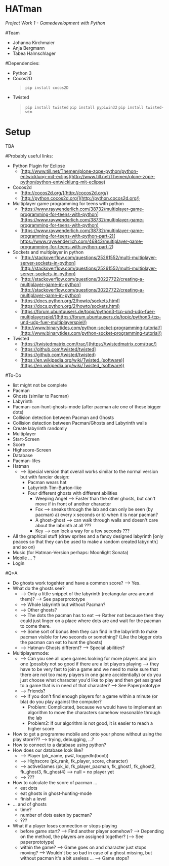# HATman
_Project Work 1 - Gamedevelopment with Python_


#Team
* Johanna Kirchmaier
* Anja Bergmann
* Tabea Halmschlager


#Dependencies: 
* Python 3
* Cocos2D
	> `pip install cocos2D`
* Twisted
	> `pip install twisted`
	> `pip install pypiwin32`
	> `pip install twisted-win`


# Setup
TBA



#Probably useful links:
* Python Plugin for Eclipse
	- [http://www.till.net/Themen/plone-zope-python/python-entwicklung-mit-eclips](http://www.till.net/Themen/plone-zope-python/python-entwicklung-mit-eclipse) 
* Cocos2d
	- [http://cocos2d.org/](http://cocos2d.org/)
	- [http://python.cocos2d.org/](http://python.cocos2d.org/)
* Multiplayer game programming for teens with python
	- [https://www.raywenderlich.com/38732/multiplayer-game-programming-for-teens-with-python](https://www.raywenderlich.com/38732/multiplayer-game-programming-for-teens-with-python)
	- [https://www.raywenderlich.com/38732/multiplayer-game-programming-for-teens-with-python-part-2]( https://www.raywenderlich.com/46843/multiplayer-game-programming-for-teens-with-python-part-2)
* Sockets and multiplayer in python
	- [http://stackoverflow.com/questions/25261552/multi-multiplayer-server-sockets-in-python](http://stackoverflow.com/questions/25261552/multi-multiplayer-server-sockets-in-python)
	- [http://stackoverflow.com/questions/30227722/creating-a-multiplayer-game-in-python](http://stackoverflow.com/questions/30227722/creating-a-multiplayer-game-in-python)
	- [https://docs.python.org/2/howto/sockets.html](https://docs.python.org/2/howto/sockets.html)
	- [https://forum.ubuntuusers.de/topic/python3-tcp-und-udp-fuer-multiplayerspiel/](https://forum.ubuntuusers.de/topic/python3-tcp-und-udp-fuer-multiplayerspiel/)
	- [http://www.binarytides.com/python-socket-programming-tutorial/](http://www.binarytides.com/python-socket-programming-tutorial/)
* Twisted
	- [https://twistedmatrix.com/trac/](https://twistedmatrix.com/trac/)
	- [https://github.com/twisted/twisted](https://github.com/twisted/twisted)
	- [https://en.wikipedia.org/wiki/Twisted_(software)](https://en.wikipedia.org/wiki/Twisted_(software))


#To-Do
* list might not be complete
* Pacman
* Ghosts (similar to Pacman)
* Labyrinth
* Pacman-can-hunt-ghosts-mode (after pacman ate one of these bigger dots)
* Collision detection between Pacman and Ghosts
* Collision detection between Pacman/Ghosts and Labyrinth walls 
* Create labyrinth randomly
* Multiplayer
* Start-Screen
* Score
* Highscore-Screen
* Database
* Pacman-lifes
* Hatman
	* --> Special version that overall works similar to the normal version but with fancier design: 
		* Pacman wears hat
		* Labyrinth Tim-Burton-like
		* Four different ghosts with different abilities
			* Weeping Angel --> Faster than the other ghosts, but can't move if in front of another character
			* Fox --> sneaks through the lab and can only be seen (by pacman) a) every x seconds or b) when 
					it is near pacman?
			* A ghost-ghost --> can walk through walls and doesn't care about the labrinth at all ???
			* Key --> can lock a way for a few seconds ???
* All the graphical stuff (draw sprites and a fancy designed labyrinth [only peaces so that they can be used 
		to make a random created labyrinth] and so on)
* Music (for Hatman-Version perhaps: Moonlight Sonata)
* Mobile ... ?
* Login

#Q>A
* Do ghosts work togehter and have a common score? --> Yes.
* What do the ghosts see? 
	- --> Only a little snippet of the labyrinth (rectangular area around them)? --> See paperprototype
	- --> Whole labyrinth but without Pacman? 
	- --> Other ghosts? 
	- --> The dots the pacman has to eat --> Rather not because then they could just linger on a place where 
		dots are and wait for the pacman to come there. 
	- --> Some sort of bonus item they can find in the labyrinth to make pacman visible for two 
			seconds or something? (Like the bigger dots the pacman can eat to hunt the ghosts)
	- --> Hatman-Ghosts different? --> Special abilities? 
* Multiplayermode: 
	- --> Can you see all open games looking for more players and join one (possibly not so good if there are 
		a lot players playing --> they have to be very fast to join a game and we need to make sure that there 
		are not too many players in one game accidentially) or do you just choose what character you'd like to 
		play and then get assigned to a game that is in need of that character? --> See Paperprototype
	- --> Friends? 
	- --> If you don't find enough players for a game within a minute (or bla) do you play against the computer? 
		- Problem: Complicated, because we would have to implement an algorithm to move the characters 
			somehow reasonable through the lab
		- Problem2: If our algorithm is not good, it is easier to reach a higher score
* How to get a programme mobile and onto your phone without using the play store??? --> trying, debugging, ...? 
* How to connect to a database using python? 
* How does our database look like? 
	- --> Player (pk_name, pw#, loggedIn(bool))
	- --> Highscore (pk_rank, fk_player, score, character)
	- --> activeGames (pk_id, fk_player_pacman, fk_ghost1, fk_ghost2, fk_ghost3, fk_ghost4) --> null = no player yet
	- --> ??? 
* How to calculate the score of pacman ...
	- eat dots
	- eat ghosts in ghost-hunting-mode
	- finish a level
* ... and of ghosts
	- time? 
	- number of dots eaten by pacman? 
	- ???
* What if a player loses connection or stops playing
	- before game start?
		--> Find another player somehow? 
			--> Depending on the method, the players are assigned together? (--> See paperprototype)
	- within the game?
		--> Game goes on and character just stops moving? 
			--> Wouldn't be so bad in case of a ghost missing, but without pacman it's a bit useless ...
		--> Game stops? 